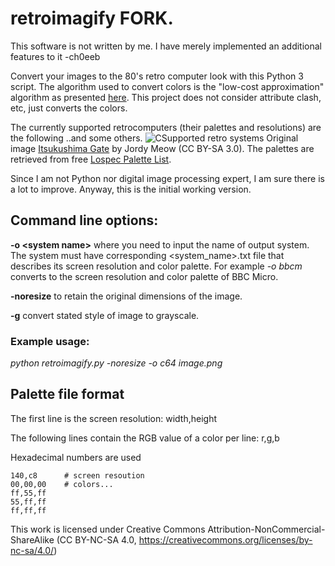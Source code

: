 # retroimagify FORK.

This software is not written by me. I have merely implemented an additional features to it -ch0eeb

Convert your images to the 80's retro computer look with this Python 3 script. The algorithm used to convert colors is the "low-cost approximation" algorithm as presented [here](https://www.compuphase.com/cmetric.htm). This project does not consider attribute clash, etc, just converts the colors. 

The currently supported retrocomputers (their palettes and resolutions) are the following ..and some others. 
![CSupported retro systems](https://github.com/t33bu/retroimagify/blob/master/Itsukushima.png)
Original image [Itsukushima Gate](https://en.wikipedia.org/wiki/Itsukushima_Shrine#/media/File:Itsukushima_Gate.jpg) by Jordy Meow (CC BY-SA 3.0). The palettes are retrieved from free [Lospec Palette List](https://lospec.com/palette-list).

 Since I am not Python nor digital image processing expert, I am sure there is a lot to improve. Anyway, this is the initial working version. 
 
## Command line options:

**-o \<system name>** where you need to input the name of output system. The system must have corresponding <system_name>.txt file that describes its screen resolution and color palette. For example _-o bbcm_ converts to the screen resolution and color palette of BBC Micro. 
  
**-noresize** to retain the original dimensions of the image.

**-g** convert stated style of image to grayscale.

### Example usage:
_python retroimagify.py -noresize -o c64 image.png_

## Palette file format

The first line is the screen resolution: width,height

The following lines contain the RGB value of a color per line: r,g,b

Hexadecimal numbers are used
```
140,c8      # screen resoution
00,00,00    # colors...
ff,55,ff
55,ff,ff
ff,ff,ff
```

This work is licensed under Creative Commons Attribution-NonCommercial-ShareAlike (CC BY-NC-SA 4.0, https://creativecommons.org/licenses/by-nc-sa/4.0/)
